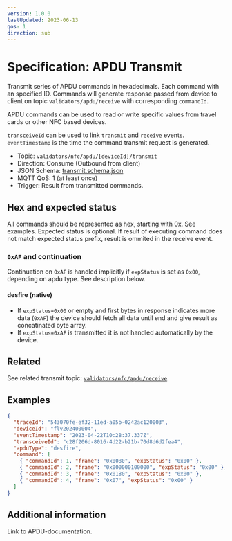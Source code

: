 ```yaml
---
version: 1.0.0
lastUpdated: 2023-06-13
qos: 1
direction: sub
---
```


# Specification: APDU Transmit

Transmit series of APDU commands in hexadecimals. Each command with an specified
ID. Commands will generate response passed from device to client on topic
`validators/apdu/receive` with corresponding `commandId`.

APDU commands can be used to read or write specific values from travel cards or
other NFC based devices.

`transceiveId` can be used to link `transmit` and `receive` events.
`eventTimestamp` is the time the command transmit request is generated.

- Topic: `validators/nfc/apdu/[deviceId]/transmit`
- Direction: Consume (Outbound from client)
- JSON Schema: [transmit.schema.json](./transmit.transmit.json)
- MQTT QoS: 1 (at least once)
- Trigger: Result from transmitted commands.

## Hex and expected status

All commands should be represented as hex, starting with 0x. See examples.
Expected status is optional. If result of executing command does not match
expected status prefix, result is ommited in the receive event.

### `0xAF` and continuation

Continuation on `0xAF` is handled implicitly if `expStatus` is set as `0x00`,
depending on apdu type. See description below.

#### desfire (native)

- If `expStatus=0x00` or empty and first bytes in response indicates more data
  (`0xAF`) the device should fetch all data until end and give result as
  concatinated byte array.
- If `expStatus=0xAF` is transmitted it is not handled automatically by the
  device.

## Related

See related transmit topic: [`validators/nfc/apdu/receive`](../receive).

## Examples

```json
{
  "traceId": "543070fe-ef32-11ed-a05b-0242ac120003",
  "deviceId": "flv202400004",
  "eventTimestamp": "2023-04-22T10:28:37.337Z",
  "transceiveId": "c28f206d-8016-4d22-b21b-70d8d6d2fea4",
  "apduType": "desfire",
  "command": [
    { "commandId": 1, "frame": "0x0080", "expStatus": "0x00" },
    { "commandId": 2, "frame": "0x000000100000", "expStatus": "0x00" },
    { "commandId": 3, "frame": "0x0180", "expStatus": "0x00" },
    { "commandId": 4, "frame": "0x07", "expStatus": "0x00" }
  ]
}
```

## Additional information

Link to APDU-documentation.
